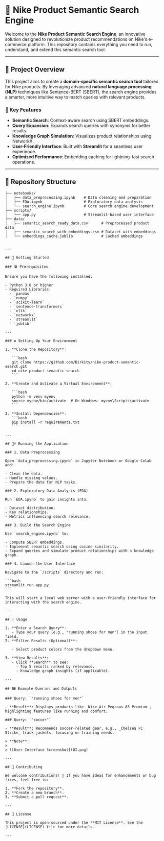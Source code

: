 # 🎯 Nike Product Semantic Search Engine

Welcome to the **Nike Product Semantic Search Engine**, an innovative solution designed to revolutionize product recommendations on Nike's e-commerce platform. This repository contains everything you need to run, understand, and extend this semantic search tool.

---

## 🌟 Project Overview

This project aims to create a **domain-specific semantic search tool** tailored for Nike products. By leveraging advanced **natural language processing (NLP)** techniques like Sentence-BERT (SBERT), the search engine provides a smarter, more intuitive way to match queries with relevant products.

### 🔑 Key Features

- **Semantic Search**: Context-aware search using SBERT embeddings.
- **Query Expansion**: Expands search queries with synonyms for better results.
- **Knowledge Graph Simulation**: Visualizes product relationships using NetworkX.
- **User-Friendly Interface**: Built with **Streamlit** for a seamless user experience.
- **Optimized Performance**: Embedding caching for lightning-fast search operations.

---

## 📁 Repository Structure

```plaintext
├── notebooks/
│   ├── data_preprocessing.ipynb    # Data cleaning and preparation
│   ├── EDA.ipynb                   # Exploratory data analysis
│   └── search_engine.ipynb         # Core search engine development
├── scripts/
│   └── app.py                      # Streamlit-based user interface
├── data/
│   ├── semantic_search_ready_data.csv      # Preprocessed product data
│   ├── semantic_search_with_embeddings.csv # Dataset with embeddings
│   └── embeddings_cache.joblib             # Cached embeddings
```

````

---

## 🚀 Getting Started

### 🛠️ Prerequisites

Ensure you have the following installed:

- Python 3.8 or higher
- Required Libraries:
  - `pandas`
  - `numpy`
  - `scikit-learn`
  - `sentence-transformers`
  - `nltk`
  - `networkx`
  - `streamlit`
  - `joblib`

---

### ⚙️ Setting Up Your Environment

1. **Clone the Repository**:

   ```bash
   git clone https://github.com/Birkity/nike-product-semantic-search.git
   cd nike-product-semantic-search
   ```

2. **Create and Activate a Virtual Environment**:

   ```bash
   python -m venv myenv
   source myenv/bin/activate  # On Windows: myenv\Scripts\activate
   ```

3. **Install Dependencies**:
   ```bash
   pip install -r requirements.txt
   ```

---

## 🏃‍♀️ Running the Application

### 1. Data Preprocessing

Open `data_preprocessing.ipynb` in Jupyter Notebook or Google Colab and:

- Clean the data.
- Handle missing values.
- Prepare the data for NLP tasks.

### 2. Exploratory Data Analysis (EDA)

Run `EDA.ipynb` to gain insights into:

- Dataset distribution.
- Key relationships.
- Metrics influencing search relevance.

### 3. Build the Search Engine

Use `search_engine.ipynb` to:

- Compute SBERT embeddings.
- Implement semantic search using cosine similarity.
- Expand queries and simulate product relationships with a knowledge graph.

### 4. Launch the User Interface

Navigate to the `/scripts` directory and run:

```bash
streamlit run app.py
```

This will start a local web server with a user-friendly interface for interacting with the search engine.

---

## 💡 Usage

1. **Enter a Search Query**:
   - Type your query (e.g., "running shoes for men") in the input field.
2. **Filter Results (Optional)**:

   - Select product colors from the dropdown menu.

3. **View Results**:
   - Click **Search** to see:
     - Top 5 results ranked by relevance.
     - Knowledge graph insights (if applicable).

---

## 🖼️ Example Queries and Outputs

### Query: `"running shoes for men"`

- **Result**: Displays products like _Nike Air Pegasus 83 Premium_, highlighting features like running and comfort.

### Query: `"soccer"`

- **Result**: Recommends soccer-related gear, e.g., _Chelsea FC Strike_ track jackets, focusing on training needs.

> **Note**:
>
> ![User Interface Screenshot](UI.png)

---

## 🤝 Contributing

We welcome contributions! 🎉 If you have ideas for enhancements or bug fixes, feel free to:

1. **Fork the repository**.
2. **Create a new branch**.
3. **Submit a pull request**.

---

## 📜 License

This project is open-sourced under the **MIT License**. See the [LICENSE](LICENSE) file for more details.

---
````

